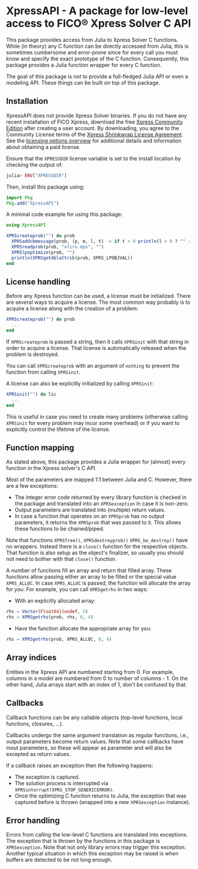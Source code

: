 # XpressAPI - A package for low-level access to FICO® Xpress Solver C API

This package provides access from Julia to Xpress Solver C functions. While (in theory) 
any C function can be directly accessed from Julia, this is sometimes cumbersome and error-prone 
since for every call you must know and specify the exact prototype of the C function. 
Consequently, this package provides a Julia function wrapper for every C function.

The goal of this package is *not* to provide a full-fledged Julia API or even
a modeling API. These things can be built on top of this package.

## Installation

XpressAPI does not provide Xpress Solver binaries. If you do not have any recent installation 
of FICO Xpress, download the free [Xpress Community Edition](https://www.fico.com/en/fico-xpress-community-license) after creating a user account. By 
downloading, you agree to the Community License terms of the [Xpress Shrinkwrap License Agreement](https://community.fico.com/s/contentdocument/06980000002h0i5AAA). 
See the [licensing options overview](https://community.fico.com/s/fico-xpress-optimization-licensing-optio) for additional details and information about obtaining a paid license.

Ensure that the `XPRESSDIR` license variable is set to the install location by
checking the output of:
```julia
julia> ENV["XPRESSDIR"]
```

Then, install this package using:
```julia
import Pkg
Pkg.add("XpressAPI")
```
A minimal code example for using this package:
```julia
using XpressAPI

XPRScreateprob("") do prob
  XPRSaddcbmessage(prob, (p, m, l, t) -> if t > 0 println(l > 0 ? "" : m); end, 0)
  XPRSreadprob(prob, "afiro.mps", "")
  XPRSlpoptimize(prob, "")
  println(XPRSgetdblattrib(prob, XPRS_LPOBJVAL))
end

```

## License handling

Before any Xpress function can be used, a license must be initialized. There
are several ways to acquire a license. The most common way probably is to
acquire a license along with the creation of a problem:
```julia
XPRScreateprob("") do prob
  ...
end
```
If `XPRScreateprob` is passed a string, then it calls `XPRSinit` with that
string in order to acquire a license. That license is automatically released
when the problem is destroyed.

You can call `XPRScreateprob` with an argument of `nothing` to prevent the
function from calling `XPRSinit`.

A license can also be explicitly initialized by calling `XPRSinit`:
```julia
XPRSinit("") do lic
  ...
end
```
This is useful in case you need to create many problems (otherwise calling
`XPRSinit` for every problem may incur some overhead) or if you want to
explicitly control the lifetime of the license.

## Function mapping

As stated above, this package provides a Julia wrapper for (almost) every
function in the Xpress solver's C API.

Most of the parameters are mapped 1:1 between Julia and C. However, there are
a few exceptions:
- The integer error code returned by every library function is checked in the
  package and translated into an `XPRSexception` in case it is non-zero.
- Output parameters are translated into (multiple) return values.
- In case a function that operates on an `XPRSprob` has no output parameters,
  it returns the `XPRSprob` that was passed to it. This allows these functions
  to be chained/piped.

Note that functions `XPRSfree()`, `XPRSdestroyprob()` `XPRS_bo_destroy()`
have no wrappers. Instead there is a `close()` function for the respective
objects. That function is also setup as the object's finalizer, so usually you
should not need to bother with that `close()` function.

A number of functions fill an array and return that filled array. These
functions allow passing either an array to be filled or the special value
`XPRS_ALLOC`. In case `XPRS_ALLOC` is passed, the function will allocate the
array for you. For example, you can call `XPRSgetrhs` in two ways:
- With an explicitly allocated array:
```julia
rhs = Vector{Float64}(undef, 5)
rhs = XPRSgetrhs(prob, rhs, 0, 4)
```
- Have the function allocate the appropriate array for you:
```julia
rhs = XPRSgetrhs(prob, XPRS_ALLOC, 0, 4)
```

## Array indices

Entities in the Xpress API are numbered starting from 0. For example, columns
in a model are numbered from 0 to number of columns - 1.
On the other hand, Julia arrays start with an index of 1, don't be confused
by that.

## Callbacks

Callback functions can be any callable objects (top-level functions, local
functions, closures, ...).

Callbacks undergo the same argument translation as regular functions, i.e.,
output parameters become return values. Note that some callbacks have inout
parameters, so these will appear as parameter and will also be excepted as
return values.

If a callback raises an exception then the following happens:
- The exception is captured.
- The solution process is interrupted via `XPRSinterrupt(XPRS_STOP_GENERICERROR)`.
- Once the optimizing C function returns to Julia, the exception that was
  captured before is thrown (wrapped into a new `XPRSexception` instance).

## Error handling

Errors from calling the low-level C functions are translated into exceptions.
The exception that is thrown by the functions in this package is `XPRSexception`.
Note that not only library errors may trigger this exception. Another typical
situation in which this exception may be raised is when buffers are detected to
be not long enough.